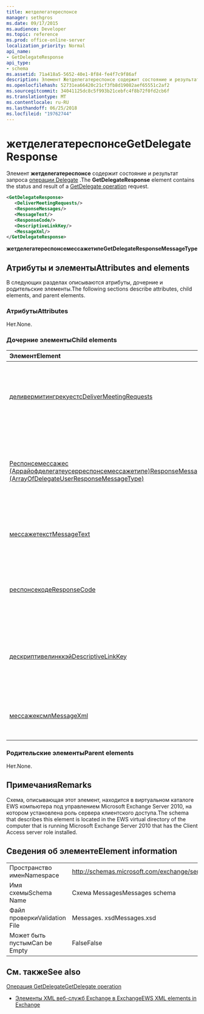```yaml
---
title: жетделегатереспонсе
manager: sethgros
ms.date: 09/17/2015
ms.audience: Developer
ms.topic: reference
ms.prod: office-online-server
localization_priority: Normal
api_name:
- GetDelegateResponse
api_type:
- schema
ms.assetid: 71a418a5-5652-40e1-8f84-fe4f7c9f86af
description: Элемент Жетделегатереспонсе содержит состояние и результат запроса операции Delegate.
ms.openlocfilehash: 52731ea66420c21cf3fb8d19082aef65551c2af2
ms.sourcegitcommit: 34041125dc8c5f993b21cebfc4f8b72f0fd2cb6f
ms.translationtype: MT
ms.contentlocale: ru-RU
ms.lasthandoff: 06/25/2018
ms.locfileid: "19762744"
---
```

# <a name="getdelegateresponse"></a><span data-ttu-id="08ddd-103">жетделегатереспонсе</span><span class="sxs-lookup"><span data-stu-id="08ddd-103">GetDelegateResponse</span></span>

<span data-ttu-id="08ddd-104">Элемент **жетделегатереспонсе** содержит состояние и результат запроса [операции Delegate](getdelegate-operation.md) .</span><span class="sxs-lookup"><span data-stu-id="08ddd-104">The **GetDelegateResponse** element contains the status and result of a [GetDelegate operation](getdelegate-operation.md) request.</span></span> 
  
```xml
<GetDelegateResponse>
   <DeliverMeetingRequests/>
   <ResponseMessages/>
   <MessageText/>
   <ResponseCode/>
   <DescriptiveLinkKey/>
   <MessageXml/>
</GetDelegateResponse>
```

 <span data-ttu-id="08ddd-105">**жетделегатереспонсемессажетипе**</span><span class="sxs-lookup"><span data-stu-id="08ddd-105">**GetDelegateResponseMessageType**</span></span>
## <a name="attributes-and-elements"></a><span data-ttu-id="08ddd-106">Атрибуты и элементы</span><span class="sxs-lookup"><span data-stu-id="08ddd-106">Attributes and elements</span></span>

<span data-ttu-id="08ddd-107">В следующих разделах описываются атрибуты, дочерние и родительские элементы.</span><span class="sxs-lookup"><span data-stu-id="08ddd-107">The following sections describe attributes, child elements, and parent elements.</span></span>
  
### <a name="attributes"></a><span data-ttu-id="08ddd-108">Атрибуты</span><span class="sxs-lookup"><span data-stu-id="08ddd-108">Attributes</span></span>

<span data-ttu-id="08ddd-109">Нет.</span><span class="sxs-lookup"><span data-stu-id="08ddd-109">None.</span></span>
  
### <a name="child-elements"></a><span data-ttu-id="08ddd-110">Дочерние элементы</span><span class="sxs-lookup"><span data-stu-id="08ddd-110">Child elements</span></span>

|<span data-ttu-id="08ddd-111">**Элемент**</span><span class="sxs-lookup"><span data-stu-id="08ddd-111">**Element**</span></span>|<span data-ttu-id="08ddd-112">**Описание**</span><span class="sxs-lookup"><span data-stu-id="08ddd-112">**Description**</span></span>|
|:-----|:-----|
|[<span data-ttu-id="08ddd-113">деливермитингрекуестс</span><span class="sxs-lookup"><span data-stu-id="08ddd-113">DeliverMeetingRequests</span></span>](delivermeetingrequests.md) <br/> |<span data-ttu-id="08ddd-114">Определяет способ обработки приглашений на собрание между представителем и участником.</span><span class="sxs-lookup"><span data-stu-id="08ddd-114">Defines how meeting requests are handled between the delegate and the principal.</span></span>  <br/> |
|[<span data-ttu-id="08ddd-115">Респонсемессажес (Аррайофделегатеусерреспонсемессажетипе)</span><span class="sxs-lookup"><span data-stu-id="08ddd-115">ResponseMessages (ArrayOfDelegateUserResponseMessageType)</span></span>](responsemessages-arrayofdelegateuserresponsemessagetype.md) <br/> |<span data-ttu-id="08ddd-116">Содержит ответные сообщения для запроса управления делегированием веб-служб Exchange.</span><span class="sxs-lookup"><span data-stu-id="08ddd-116">Contains the response messages for an Exchange Web Services delegate management request.</span></span>  <br/> |
|[<span data-ttu-id="08ddd-117">мессажетекст</span><span class="sxs-lookup"><span data-stu-id="08ddd-117">MessageText</span></span>](messagetext.md) <br/> |<span data-ttu-id="08ddd-118">Предоставляет текстовое описание состояния отклика.</span><span class="sxs-lookup"><span data-stu-id="08ddd-118">Provides a text description of the status of the response.</span></span>  <br/> |
|[<span data-ttu-id="08ddd-119">респонсекоде</span><span class="sxs-lookup"><span data-stu-id="08ddd-119">ResponseCode</span></span>](responsecode.md) <br/> |<span data-ttu-id="08ddd-120">Предоставляет код ошибки, определяющий конкретную ошибку, обнаруженную в запросе.</span><span class="sxs-lookup"><span data-stu-id="08ddd-120">Provides an error code that identifies the specific error that the request encountered.</span></span>  <br/> |
|[<span data-ttu-id="08ddd-121">дескриптивелинккэй</span><span class="sxs-lookup"><span data-stu-id="08ddd-121">DescriptiveLinkKey</span></span>](descriptivelinkkey.md) <br/> |<span data-ttu-id="08ddd-122">В настоящее время не используется и зарезервировано для последующего использования.</span><span class="sxs-lookup"><span data-stu-id="08ddd-122">Currently unused and is reserved for future use.</span></span> <span data-ttu-id="08ddd-123">Он содержит значение 0.</span><span class="sxs-lookup"><span data-stu-id="08ddd-123">It contains a value of 0.</span></span>  <br/> |
|[<span data-ttu-id="08ddd-124">мессажексмл</span><span class="sxs-lookup"><span data-stu-id="08ddd-124">MessageXml</span></span>](messagexml.md) <br/> |<span data-ttu-id="08ddd-125">Предоставляет дополнительные сведения об ошибке.</span><span class="sxs-lookup"><span data-stu-id="08ddd-125">Provides additional error response information.</span></span>  <br/> |
   
### <a name="parent-elements"></a><span data-ttu-id="08ddd-126">Родительские элементы</span><span class="sxs-lookup"><span data-stu-id="08ddd-126">Parent elements</span></span>

<span data-ttu-id="08ddd-127">Нет.</span><span class="sxs-lookup"><span data-stu-id="08ddd-127">None.</span></span>
  
## <a name="remarks"></a><span data-ttu-id="08ddd-128">Примечания</span><span class="sxs-lookup"><span data-stu-id="08ddd-128">Remarks</span></span>

<span data-ttu-id="08ddd-129">Схема, описывающая этот элемент, находится в виртуальном каталоге EWS компьютера под управлением Microsoft Exchange Server 2010, на котором установлена роль сервера клиентского доступа.</span><span class="sxs-lookup"><span data-stu-id="08ddd-129">The schema that describes this element is located in the EWS virtual directory of the computer that is running Microsoft Exchange Server 2010 that has the Client Access server role installed.</span></span>
  
## <a name="element-information"></a><span data-ttu-id="08ddd-130">Сведения об элементе</span><span class="sxs-lookup"><span data-stu-id="08ddd-130">Element information</span></span>

|||
|:-----|:-----|
|<span data-ttu-id="08ddd-131">Пространство имен</span><span class="sxs-lookup"><span data-stu-id="08ddd-131">Namespace</span></span>  <br/> |http://schemas.microsoft.com/exchange/services/2006/messages  <br/> |
|<span data-ttu-id="08ddd-132">Имя схемы</span><span class="sxs-lookup"><span data-stu-id="08ddd-132">Schema Name</span></span>  <br/> |<span data-ttu-id="08ddd-133">Схема Messages</span><span class="sxs-lookup"><span data-stu-id="08ddd-133">Messages schema</span></span>  <br/> |
|<span data-ttu-id="08ddd-134">Файл проверки</span><span class="sxs-lookup"><span data-stu-id="08ddd-134">Validation File</span></span>  <br/> |<span data-ttu-id="08ddd-135">Messages. xsd</span><span class="sxs-lookup"><span data-stu-id="08ddd-135">Messages.xsd</span></span>  <br/> |
|<span data-ttu-id="08ddd-136">Может быть пустым</span><span class="sxs-lookup"><span data-stu-id="08ddd-136">Can be Empty</span></span>  <br/> |<span data-ttu-id="08ddd-137">False</span><span class="sxs-lookup"><span data-stu-id="08ddd-137">False</span></span>  <br/> |
   
## <a name="see-also"></a><span data-ttu-id="08ddd-138">См. также</span><span class="sxs-lookup"><span data-stu-id="08ddd-138">See also</span></span>



[<span data-ttu-id="08ddd-139">Операция GetDelegate</span><span class="sxs-lookup"><span data-stu-id="08ddd-139">GetDelegate operation</span></span>](getdelegate-operation.md)


- [<span data-ttu-id="08ddd-140">Элементы XML веб-служб Exchange в Exchange</span><span class="sxs-lookup"><span data-stu-id="08ddd-140">EWS XML elements in Exchange</span></span>](ews-xml-elements-in-exchange.md)

